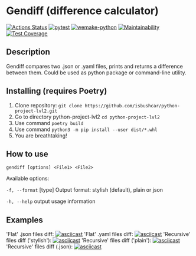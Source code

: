 # Gendiff (difference calculator)
[![Actions Status](https://github.com/isbushcar/python-project-lvl2/workflows/hexlet-check/badge.svg)](https://github.com/isbushcar/python-project-lvl2/actions)
[![pytest](https://github.com/isbushcar/python-project-lvl2/actions/workflows/pytest.yml/badge.svg)](https://github.com/isbushcar/python-project-lvl2/actions/workflows/pytest.yml)
[![wemake-python](https://github.com/isbushcar/python-project-lvl2/actions/workflows/wemake-python.yml/badge.svg)](https://github.com/isbushcar/python-project-lvl2/actions/workflows/wemake-python.yml)
[![Maintainability](https://api.codeclimate.com/v1/badges/88fbecc42c307d673118/maintainability)](https://codeclimate.com/github/isbushcar/python-project-lvl2/maintainability)
[![Test Coverage](https://api.codeclimate.com/v1/badges/88fbecc42c307d673118/test_coverage)](https://codeclimate.com/github/isbushcar/python-project-lvl2/test_coverage)
## Description
Gendiff compares two .json or .yaml files, prints and returns a difference between them.
Could be used as python package or command-line utility.
## Installing (requires Poetry)
1. Clone repository: `git clone https://github.com/isbushcar/python-project-lvl2.git`
2. Go to directory python-project-lvl2 `cd python-project-lvl2`
3. Use command `poetry build`
4. Use command `python3 -m pip install --user dist/*.whl`
5. You are breathtaking!
## How to use
`gendiff [options] <File1> <File2>`

Available options:

`-f, --format` [type] Output format: stylish (default), plain or json

`-h, --help` output usage information
## Examples

'Flat' .json files diff:
[![asciicast](https://asciinema.org/a/Wl54v2Rjfa07tkMPjcHwlnAEf.svg)](https://asciinema.org/a/Wl54v2Rjfa07tkMPjcHwlnAEf)
'Flat' .yaml files diff:
[![asciicast](https://asciinema.org/a/5pR9klbkTrdkb7mvXHewkElTc.svg)](https://asciinema.org/a/5pR9klbkTrdkb7mvXHewkElTc)
'Recursive' files diff ('stylish'):
[![asciicast](https://asciinema.org/a/7rQzprhkmiaLYXa5ICCbsV0Jm.svg)](https://asciinema.org/a/7rQzprhkmiaLYXa5ICCbsV0Jm)
'Recursive' files diff ('plain'):
[![asciicast](https://asciinema.org/a/aKjQqiaB5zGywVKdHf39RK2cv.svg)](https://asciinema.org/a/aKjQqiaB5zGywVKdHf39RK2cv)
'Recursive' files diff (.json):
[![asciicast](https://asciinema.org/a/t8IgkXKH3DBKpVTzG7S7U8MT4.svg)](https://asciinema.org/a/t8IgkXKH3DBKpVTzG7S7U8MT4)

